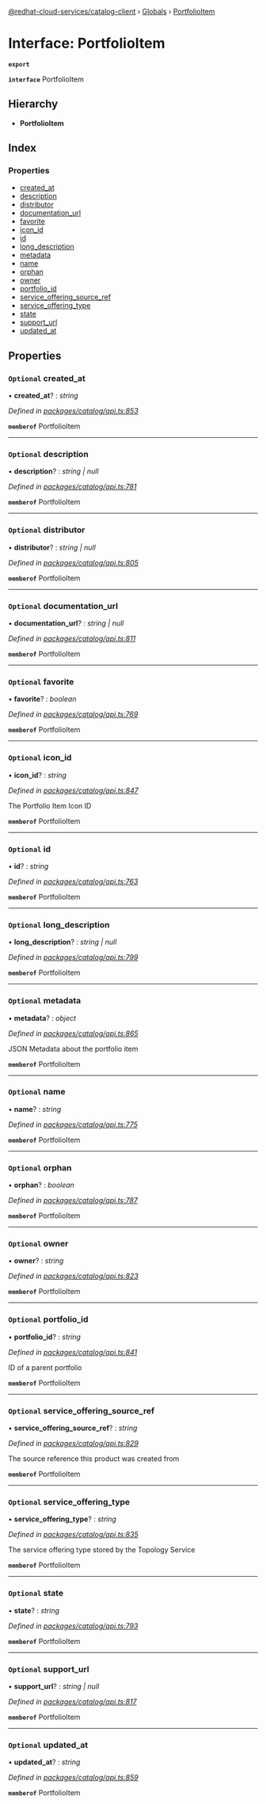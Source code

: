 [@redhat-cloud-services/catalog-client](../README.md) › [Globals](../globals.md) › [PortfolioItem](portfolioitem.md)

# Interface: PortfolioItem

**`export`** 

**`interface`** PortfolioItem

## Hierarchy

* **PortfolioItem**

## Index

### Properties

* [created_at](portfolioitem.md#optional-created_at)
* [description](portfolioitem.md#optional-description)
* [distributor](portfolioitem.md#optional-distributor)
* [documentation_url](portfolioitem.md#optional-documentation_url)
* [favorite](portfolioitem.md#optional-favorite)
* [icon_id](portfolioitem.md#optional-icon_id)
* [id](portfolioitem.md#optional-id)
* [long_description](portfolioitem.md#optional-long_description)
* [metadata](portfolioitem.md#optional-metadata)
* [name](portfolioitem.md#optional-name)
* [orphan](portfolioitem.md#optional-orphan)
* [owner](portfolioitem.md#optional-owner)
* [portfolio_id](portfolioitem.md#optional-portfolio_id)
* [service_offering_source_ref](portfolioitem.md#optional-service_offering_source_ref)
* [service_offering_type](portfolioitem.md#optional-service_offering_type)
* [state](portfolioitem.md#optional-state)
* [support_url](portfolioitem.md#optional-support_url)
* [updated_at](portfolioitem.md#optional-updated_at)

## Properties

### `Optional` created_at

• **created_at**? : *string*

*Defined in [packages/catalog/api.ts:853](https://github.com/RedHatInsights/javascript-clients/blob/master/packages/catalog/api.ts#L853)*

**`memberof`** PortfolioItem

___

### `Optional` description

• **description**? : *string | null*

*Defined in [packages/catalog/api.ts:781](https://github.com/RedHatInsights/javascript-clients/blob/master/packages/catalog/api.ts#L781)*

**`memberof`** PortfolioItem

___

### `Optional` distributor

• **distributor**? : *string | null*

*Defined in [packages/catalog/api.ts:805](https://github.com/RedHatInsights/javascript-clients/blob/master/packages/catalog/api.ts#L805)*

**`memberof`** PortfolioItem

___

### `Optional` documentation_url

• **documentation_url**? : *string | null*

*Defined in [packages/catalog/api.ts:811](https://github.com/RedHatInsights/javascript-clients/blob/master/packages/catalog/api.ts#L811)*

**`memberof`** PortfolioItem

___

### `Optional` favorite

• **favorite**? : *boolean*

*Defined in [packages/catalog/api.ts:769](https://github.com/RedHatInsights/javascript-clients/blob/master/packages/catalog/api.ts#L769)*

**`memberof`** PortfolioItem

___

### `Optional` icon_id

• **icon_id**? : *string*

*Defined in [packages/catalog/api.ts:847](https://github.com/RedHatInsights/javascript-clients/blob/master/packages/catalog/api.ts#L847)*

The Portfolio Item Icon ID

**`memberof`** PortfolioItem

___

### `Optional` id

• **id**? : *string*

*Defined in [packages/catalog/api.ts:763](https://github.com/RedHatInsights/javascript-clients/blob/master/packages/catalog/api.ts#L763)*

**`memberof`** PortfolioItem

___

### `Optional` long_description

• **long_description**? : *string | null*

*Defined in [packages/catalog/api.ts:799](https://github.com/RedHatInsights/javascript-clients/blob/master/packages/catalog/api.ts#L799)*

**`memberof`** PortfolioItem

___

### `Optional` metadata

• **metadata**? : *object*

*Defined in [packages/catalog/api.ts:865](https://github.com/RedHatInsights/javascript-clients/blob/master/packages/catalog/api.ts#L865)*

JSON Metadata about the portfolio item

**`memberof`** PortfolioItem

___

### `Optional` name

• **name**? : *string*

*Defined in [packages/catalog/api.ts:775](https://github.com/RedHatInsights/javascript-clients/blob/master/packages/catalog/api.ts#L775)*

**`memberof`** PortfolioItem

___

### `Optional` orphan

• **orphan**? : *boolean*

*Defined in [packages/catalog/api.ts:787](https://github.com/RedHatInsights/javascript-clients/blob/master/packages/catalog/api.ts#L787)*

**`memberof`** PortfolioItem

___

### `Optional` owner

• **owner**? : *string*

*Defined in [packages/catalog/api.ts:823](https://github.com/RedHatInsights/javascript-clients/blob/master/packages/catalog/api.ts#L823)*

**`memberof`** PortfolioItem

___

### `Optional` portfolio_id

• **portfolio_id**? : *string*

*Defined in [packages/catalog/api.ts:841](https://github.com/RedHatInsights/javascript-clients/blob/master/packages/catalog/api.ts#L841)*

ID of a parent portfolio

**`memberof`** PortfolioItem

___

### `Optional` service_offering_source_ref

• **service_offering_source_ref**? : *string*

*Defined in [packages/catalog/api.ts:829](https://github.com/RedHatInsights/javascript-clients/blob/master/packages/catalog/api.ts#L829)*

The source reference this product was created from

**`memberof`** PortfolioItem

___

### `Optional` service_offering_type

• **service_offering_type**? : *string*

*Defined in [packages/catalog/api.ts:835](https://github.com/RedHatInsights/javascript-clients/blob/master/packages/catalog/api.ts#L835)*

The service offering type stored by the Topology Service

**`memberof`** PortfolioItem

___

### `Optional` state

• **state**? : *string*

*Defined in [packages/catalog/api.ts:793](https://github.com/RedHatInsights/javascript-clients/blob/master/packages/catalog/api.ts#L793)*

**`memberof`** PortfolioItem

___

### `Optional` support_url

• **support_url**? : *string | null*

*Defined in [packages/catalog/api.ts:817](https://github.com/RedHatInsights/javascript-clients/blob/master/packages/catalog/api.ts#L817)*

**`memberof`** PortfolioItem

___

### `Optional` updated_at

• **updated_at**? : *string*

*Defined in [packages/catalog/api.ts:859](https://github.com/RedHatInsights/javascript-clients/blob/master/packages/catalog/api.ts#L859)*

**`memberof`** PortfolioItem

